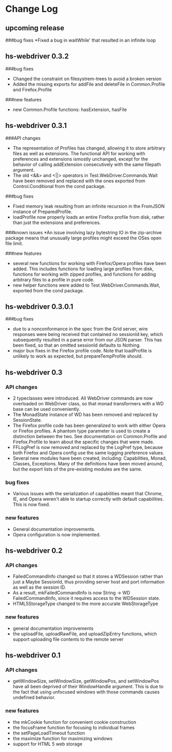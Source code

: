 # Change Log

## upcoming release
###bug fixes
*Fixed a bug in waitWhile' that resulted in an infinite loop

## hs-webdriver 0.3.2

###bug fixes
* Changed the constraint on filesystrem-trees to avoid a broken version
* Added the missing exports for addFile and deleteFile in Common.Profile and Firefox.Profile

###new features
* new Common.Profile functions: hasExtension, hasFile

## hs-webdriver 0.3.1 

###API changes
* The representation of Profiles has changed, allowing it to store arbitrary files as well as extensions. The functional API for working with preferences and extensions ismostly unchanged, except for the behavior of calling addExtension consecutively with the same filepath argument.
* The old <&&> and <||> operators in Test.WebDriver.Commands.Wait have been removed and replaced with the ones exported from Control.Conditional from the cond package.

###bug fixes
* Fixed memory leak resulting from an infinite recursion in the FromJSON instance of PreparedProfile.
* loadProfile now properly loads an entire Firefox profile from disk, rather than just the extensions and preferences.

###known issues
*An issue involving lazy bytestring IO in the zip-archive package means that unusually large profiles might exceed the OSes open file limit.

###new features
* several new functions for working with Firefox/Opera profiles have been added. This includes functions for loading large profiles from disk, functions for working with zipped profiles, and functions for adding arbitrary files to a profile in pure code. 
* new helper functions were added to Test.WebDriver.Commands.Wait, exported from the cond package.

## hs-webdriver 0.3.0.1

###bug fixes
* due to a nonconformance in the spec from the Grid server, wire responses were being received that contained no sessionId key, which subsequently resulted in a parse error from our JSON parser. This has been fixed, so that an omitted sessionId defaults to Nothing.
* major bux fixes in the Firefox profile code. Note that loadProfile is unlikely
to work as expected, but prepareTempProfile should.

## hs-webdriver 0.3 

### API changes
* 2 typeclasses were introduced. All WebDriver commands are now overloaded on WebDriver class, so that monad transformers with a WD base can be used conveniently.
* The MonadState instance of WD has been removed and replaced by SessionState.
* The Firefox profile code has been generalized to work with either Opera or Firefox profiles. A phantom type parameter is used to create a distinction between the two. See documentation on Common.Profile and Firefox.Profile to learn about the specific changes that were made.
* FFLogPref is now removed and replaced by the LogPref type, because both Firefox and Opera config use the same logging preference values.
* Several new modules have been created, including: Capabilities, Monad, Classes, Exceptions. Many of the definitions have been moved around, but the export lists of the pre-existing modules are the same.

### bug fixes
* Various issues with the serialization of capabilities meant that Chrome, IE, and Opera weren't able to startup correctly with default capabilities. This is now fixed.

### new features
* General documentation improvements.
* Opera configuration is now implemented.

## hs-webdriver 0.2

### API changes
* FailedCommandInfo changed so that it stores a WDSession rather than just a Maybe SessionId, thus providing server host and port information as well as the session ID.
* As a result, mkFailedCommandInfo is now String -> WD FailedCommandInfo, since it requires access to the WDSession state.
* HTML5StorageType changed to the more accurate WebStorageType

### new features
* general documentation improvements
* the uploadFile, uploadRawFile, and uploadZipEntry functions, which support uploading file contents to the remote server

## hs-webdriver 0.1

### API changes
* getWindowSize, setWindowSize, getWindowPos, and setWindowPos have all been deprived of their WindowHandle argument. This is due to the fact that using unfocused windows with those commands causes undefined behavior. 

### new features
* the mkCookie function for convenient cookie construction
* the focusFrame function for focusing to individual frames
* the setPageLoadTimeout function
* the maximize function for maximizing windows
* support for HTML 5 web storage
